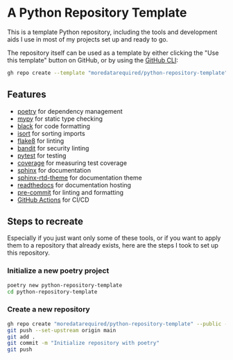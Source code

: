 # A Python Repository Template

This is a template Python repository, including the tools and development aids I use in most of my projects set up and ready to go.

The repository itself can be used as a template by either clicking the "Use this template" button on GitHub, or by using the [GitHub CLI](https://cli.github.com/):

```bash
gh repo create --template "moredatarequired/python-repository-template"
```

## Features

- [poetry](https://python-poetry.org/) for dependency management
- [mypy](https://mypy.readthedocs.io/en/stable/) for static type checking
- [black](https://black.readthedocs.io/en/stable/) for code formatting
- [isort](https://pycqa.github.io/isort/) for sorting imports
- [flake8](https://flake8.pycqa.org/en/latest/) for linting
- [bandit](https://bandit.readthedocs.io/en/latest/) for security linting
- [pytest](https://docs.pytest.org/en/stable/) for testing
- [coverage](https://coverage.readthedocs.io/en/stable/) for measuring test coverage
- [sphinx](https://www.sphinx-doc.org/en/master/) for documentation
- [sphinx-rtd-theme](https://sphinx-rtd-theme.readthedocs.io/en/stable/) for documentation theme
- [readthedocs](https://readthedocs.org/) for documentation hosting
- [pre-commit](https://pre-commit.com/) for linting and formatting
- [GitHub Actions](https://docs.github.com/en/actions) for CI/CD

## Steps to recreate

Especially if you just want only some of these tools, or if you want to apply them to a repository that already exists, here are the steps I took to set up this repository.

### Initialize a new poetry project

```bash
poetry new python-repository-template
cd python-repository-template
```

### Create a new repository

```bash
gh repo create "moredatarequired/python-repository-template" --public --description "A Python Repository Template" --license unlicense --source=.
git push --set-upstream origin main
git add .
git commit -m "Initialize repository with poetry"
git push
```
